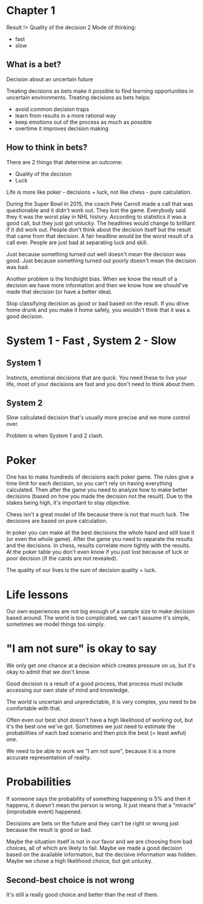 # Chapter 1
Result != Quality of the decision
2 Mode of thinking:
- fast
- slow

## What is a bet?
Decision about an uncertain future

Treating decisions as bets make it possible to find learning opportunities in uncertain environments. Treating decisions as bets helps:
- avoid common decision traps
- learn from results in a more rational way
- keep emotions out of the process as much as possible
- overtime it improves decision making

## How to think in bets?
There are 2 things that determine an outcome:
- Quality of the decision
- Luck

Life is more like poker - decisions + luck, not like chess - pure calculation.

During the Super Bowl in 2015, the coach Pete Carroll made a call that was questionable and it didn't work out. They lost the game. Everybody said they it was the worst play in NHL history. According to statistics it was a good call, but they just got unlucky.
The headlines would change to brilliant if it did work out. People don't think about the decision itself but the result that came from that decision.
A fair headline would be the worst result of a call ever. People are just bad at separating luck and skill.

Just because something turned out well doesn't mean the decision was good.
Just because something turned out poorly doesn't mean the decision was bad.

Another problem is the hindsight bias. When we know the result of a decision we have more information and then we know how we should've made that decision (or have a better idea).

Stop classifying decision as good or bad based on the result.
If you drive home drunk and you make it home safely, you wouldn't think that it was a good decision.

# System 1 - Fast , System 2 - Slow
## System 1
Instincts, emotional decisions that are quick. You need these to live your life, most of your decisions are fast and you don't need to think about them.
## System 2
Slow calculated decision that's usually more precise and we more control over.

Problem is when System 1 and 2 clash.


# Poker
One has to make hundreds of decisions each poker game. The rules give a time limit for each decision, so you can't rely on having everything calculated. Then after the game you need to analyze how to make better decisions (based on how you made the decision not the result). Due to the stakes being high, it's important to stay objective.

Chess isn't a great model of life because there is not that much luck. The decisions are based on pure calculation.

In poker you can make all the best decisions the whole hand and still lose it (or even the whole game). After the game you need to separate the results and the decisions. In chess, results correlate more tightly with the results. At the poker table you don't even know if you just lost because of luck or poor decision (if the cards are not revealed).

The quality of our lives is the sum of decision quality + luck.

# Life lessons
Our own experiences are not big enough of a sample size to make decision based around. The world is too complicated, we can't assume it's simple, sometimes we model things too simply.

# "I am not sure" is okay to say
We only get one chance at a decision which creates pressure on us, but it's okay to admit that we don't know. 

Good decision is a result of a good process, that process must include accessing our own state of mind and knowledge.

The world is uncertain and unpredictable, it is very complex, you need to be comfortable with that.

Often even our best shot doesn't have a high likelihood of working out, but it's the best one we've got. Sometimes we just need to estimate the probabilities of each bad scenario and then pick the best (= least awful) one.

We need to be able to work we "I am not sure", because it is a more accurate representation of reality.

# Probabilities
If someone says the probability of something happening is 5% and then it happens, it doesn't mean the person is wrong. It just means that a "miracle" (improbable event) happened.

Decisions are bets on the future and they can't be right or wrong just because the result is good or bad.

Maybe the situation itself is not in our favor and we are choosing from bad choices, all of which are likely to fail. Maybe we made a good decision based on the available information, but the decisive information was hidden. Maybe we chose a high likelihood choice, but got unlucky.

## Second-best choice is not wrong
It's still a really good choice and better than the rest of them.